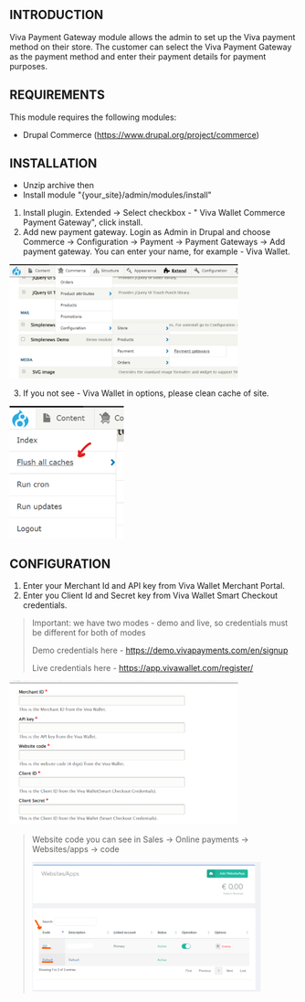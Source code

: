 INTRODUCTION
------------
Viva Payment Gateway module allows the admin to set up the Viva payment method on their store. The customer can select the Viva Payment Gateway as the payment method and enter their payment details for payment purposes.


REQUIREMENTS
------------

This module requires the following modules:

 * Drupal Commerce (https://www.drupal.org/project/commerce)

INSTALLATION
------------

* Unzip archive then
* Install module "{your_site}/admin/modules/install"
1. Install plugin. Extended -> Select checkbox - "
   Viva Wallet Commerce Payment Gateway", click install.
2. Add new payment gateway. Login as Admin in Drupal and choose Commerce -> Configuration -> Payment -> Payment Gateways -> Add payment gateway. You can enter your name, for example - Viva Wallet.

<img src="Screenshot_1.png" width='400px'>

3. If you not see - Viva Wallet in options, please clean cache of site.

<img src="Screenshot_2.png" width='200px'>


CONFIGURATION
------------

1. Enter your Merchant Id and API key from Viva Wallet Merchant Portal.
2. Enter you Client Id and Secret key from Viva Wallet Smart Checkout credentials.

> Important: we have two modes - demo and live, so credentials must be different for both of modes
>
>Demo credentials here - https://demo.vivapayments.com/en/signup
>
> Live credentials here - https://app.vivawallet.com/register/

<img src="Screenshot_3.png" width='400px'>

>Website code you can see in Sales -> Online payments -> Websites/apps -> code
>
> <img src="Screenshot_4.png" width='400px'>
